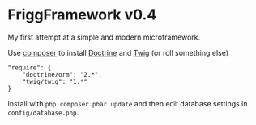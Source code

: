 # FriggFramework v0.4

My first attempt at a simple and modern microframework.

Use [composer](http://getcomposer.org/) to install [Doctrine](https://github.com/doctrine/doctrine2) and [Twig](https://github.com/fabpot/Twig) (or roll something else)

    "require": {
        "doctrine/orm": "2.*",
        "twig/twig": "1.*"
    }

Install with ```php composer.phar update``` and then edit database settings in ```config/database.php```.
